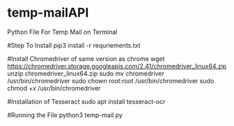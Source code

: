 # temp-mailAPI
Python File For Temp Mail on Terminal 

#Step To Install
pip3 install -r requriements.txt 

#Install Chromedriver of same version as chrome
wget https://chromedriver.storage.googleapis.com/2.41/chromedriver_linux64.zip
unzip chromedriver_linux64.zip
sudo mv chromedriver /usr/bin/chromedriver
sudo chown root:root /usr/bin/chromedriver
sudo chmod +x /usr/bin/chromedriver

#Installation of Tesseract
sudo apt install tesseract-ocr


#Running the File 
python3 temp-mail.py 
